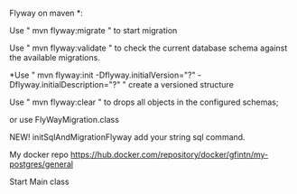 Flyway on maven *:

Use " <quote>mvn flyway:migrate " to start migration

Use " <quote>mvn flyway:validate " to check the current database schema against the available migrations.

*Use " <quote>mvn flyway:init -Dflyway.initialVersion="?" -Dflyway.initialDescription="?" " create a versioned structure

Use " <quote>mvn flyway:clear " to drops all objects in the configured schemas;

or use FlyWayMigration.class

NEW! initSqlAndMigrationFlyway add your string sql command.

My docker repo 
<quote>https://hub.docker.com/repository/docker/gfintn/my-postgres/general

Start Main class